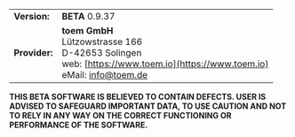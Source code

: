 | | |
|---|---|
| **Version:** | **BETA** 0.9.37 |
| **Provider:** | **toem GmbH**<br>Lützowstrasse 166<br>D-42653 Solingen<br>web: [https://www.toem.io](https://www.toem.io)<br>eMail: [info@toem.de](mailto:info@toem.de) |

**THIS BETA SOFTWARE IS BELIEVED TO CONTAIN DEFECTS. USER IS ADVISED TO SAFEGUARD IMPORTANT DATA, TO USE CAUTION AND NOT TO RELY IN ANY WAY ON THE CORRECT FUNCTIONING OR PERFORMANCE OF THE SOFTWARE.**